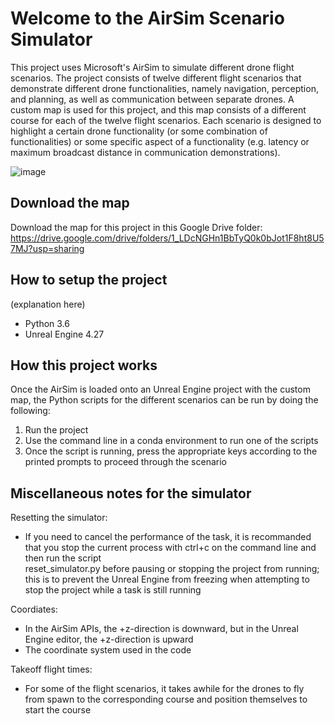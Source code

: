 # Welcome to the AirSim Scenario Simulator

This project uses Microsoft's AirSim to simulate different drone flight scenarios. The project consists of twelve different flight scenarios that demonstrate different drone functionalities, namely navigation, perception, and planning, as well as communication between separate drones. A custom map is used for this project, and this map consists of a different course for each of the twelve flight scenarios.  Each scenario is designed to highlight a certain drone functionality (or some combination of functionalities) or some specific aspect of a functionality (e.g. latency or maximum broadcast distance in communication demonstrations).

![image](https://github.com/user-attachments/assets/e9ab848a-aeac-4a2a-9f70-78ee61507759)


## Download the map

Download the map for this project in this Google Drive folder: https://drive.google.com/drive/folders/1_LDcNGHn1BbTyQ0k0bJot1F8ht8U57MJ?usp=sharing

## How to setup the project

(explanation here)
- Python 3.6
- Unreal Engine 4.27


## How this project works

Once the AirSim is loaded onto an Unreal Engine project with the custom map, the Python scripts for the different scenarios can be run by doing the following:

1) Run the project
2) Use the command line in a conda environment to run one of the scripts
3) Once the script is running, press the appropriate keys according to the printed prompts to proceed through the scenario


## Miscellaneous notes for the simulator

Resetting the simulator:
- If you need to cancel the performance of the task, it is recommanded that you stop the current process with ctrl+c on the command line and then run the script     
  reset_simulator.py before pausing or stopping the project from running; this is to prevent the Unreal Engine from freezing when attempting to stop the project while a task   is still running

Coordiates:
- In the AirSim APIs, the +z-direction is downward, but in the Unreal Engine editor, the +z-direction is upward
- The coordinate system used in the code 

Takeoff flight times:
- For some of the flight scenarios, it takes awhile for the drones to fly from spawn to the corresponding course and position themselves to start the course
